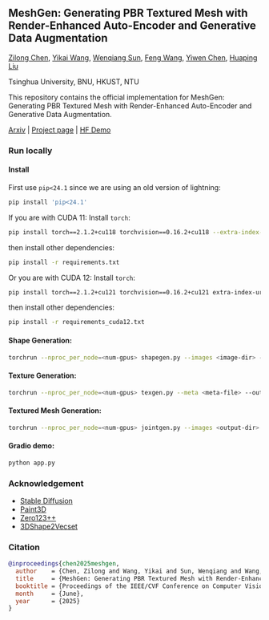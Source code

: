 ## MeshGen: Generating PBR Textured Mesh with Render-Enhanced Auto-Encoder and Generative Data Augmentation

[Zilong Chen](https://heheyas.github.io), [Yikai Wang](), [Wenqiang Sun](), [Feng Wang](), [Yiwen Chen](), [Huaping Liu]()

Tsinghua University, BNU, HKUST, NTU

This repository contains the official implementation for MeshGen: Generating PBR Textured Mesh with Render-Enhanced Auto-Encoder and Generative Data Augmentation.

[Arxiv](http://arxiv.org/abs/2505.04656) | [Project page](https://heheyas.github.io/MeshGen) | [HF Demo]()

### Run locally
#### Install
First use `pip<24.1` since we are using an old version of lightning:
```bash
pip install 'pip<24.1'
```
If you are with CUDA 11:
Install `torch`:
```bash
pip install torch==2.1.2+cu118 torchvision==0.16.2+cu118 --extra-index-url https://download.pytorch.org/whl/cu118
```
then install other dependencies:
```bash
pip install -r requirements.txt
```

Or you are with CUDA 12:
Install `torch`:
```bash
pip install torch==2.1.2+cu121 torchvision==0.16.2+cu121 extra-index-url https://download.pytorch.org/whl/cu121
```
then install other dependencies:
```bash
pip install -r requirements_cuda12.txt
```

#### Shape Generation:
```bash
torchrun --nproc_per_node=<num-gpus> shapegen.py --images <image-dir> --output <output-dir>
```

#### Texture Generation:
```bash
torchrun --nproc_per_node=<num-gpus> texgen.py --meta <meta-file> --output <output-dir>
```

#### Textured Mesh Generation:
```bash
torchrun --nproc_per_node=<num-gpus> jointgen.py --images <output-dir> --output <output-dir>
```

#### Gradio demo:
```bash
python app.py
```

### Acknowledgement
- [Stable Diffusion]()
- [Paint3D]()
- [Zero123++]()
- [3DShape2Vecset]()

### Citation
```bibtex
@inproceedings{chen2025meshgen,
  author    = {Chen, Zilong and Wang, Yikai and Sun, Wenqiang and Wang, Feng and Chen, Yiwen and Liu, Huaping},
  title     = {MeshGen: Generating PBR Textured Mesh with Render-Enhanced Auto-Encoder and Generative Data Augmentation},
  booktitle = {Proceedings of the IEEE/CVF Conference on Computer Vision and Pattern Recognition (CVPR)},
  month     = {June},
  year      = {2025}
}
```

